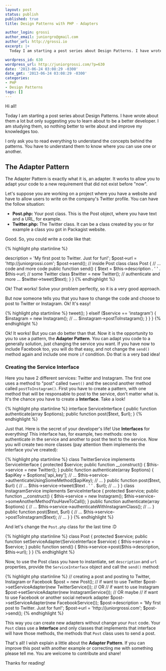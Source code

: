 ```yaml
---
layout: post
status: publish
published: true
title: Design Patterns with PHP - Adapters

author_login: grossi
author_email: juniorgro@gmail.com
author_url: http://grossi.io
excerpt: |+
  Today I am starting a post series about Design Patterns. I have wrote about them a lot but only suggesting you to learn about to be a better developer. I am studying them, so nothing better to write about and improve my knowledges too. I only ask you to read everything to understand the concepts behind the patterns. You have to understand them to know where you can use one or another.

wordpress_id: 630
wordpress_url: http://juniorgrossi.com/?p=630
date: '2013-06-24 03:08:29 -0300'
date_gmt: '2013-06-24 03:08:29 -0300'
categories:
- PHP
- Design Patterns
tags: []
---
```

<p>Hi all!</p>
<p>Today I am starting a post series about Design Patterns. I have wrote about them a lot but only suggesting you to learn about to be a better developer. I am studying them, so nothing better to write about and improve my knowledges too.</p>
<p>I only ask you to read everything to understand the concepts behind the patterns. You have to understand them to know where you can use one or another.</p>
<p><a id="more"></a><a id="more-630"></a></p>
<h2>The Adapter Pattern</h2>
<p>The Adapter Pattern is exactly what it is, an adapter. It works to allow you to adapt your code to a new requirement that did not exist before "now".</p>
<p>Let's suppose you are working on a project where you have a website and have to allow users to write on the company's Twitter profile. You can have the follow situation:</p>
<ul>
<li><strong>Post.php:</strong> Your post class. This is the Post object, where you have text and a URL, for example.</li>
<li><strong>Twitter.php:</strong> The Twitter class. It can be a class created by you or for example a class you got in Packagist website.</li>
</ul>
<p>Good. So, you could write a code like that:</p>

{% highlight php startinline %}
<?php 

// creating a post and posting to Twitter
$post = new Post();
$post->description = 'My first post to Twitter. Just for fun!';
$post->url = 'http://juniorgrossi.com';
$post->send();

// inside Post class
class Post
{
    // ... code and more code

    public function send()
    {
        $text = $this->description . ' ' . $this->url;
        // some Twitter class
        $twitter = new Twitter();
        // authenticate and more ...
        $twitter->tweet($text);
    }
}
{% endhighlight %}

<p>Ok! That works! Solve your problem perfectly, so it is a very good approach.</p>
<p>But now someone tells you that you have to change the code and choose to post to Twitter or Instagram. Ok! It's easy!</p>

{% highlight php startinline %}
<?php 

// changing the Post class
class Post
{
    public function send($service = 'twitter')
    {
        if ($service == 'twitter') {
            $twitter = new Twitter();
            // ...
            $twitter->tweet();
        } elseif ($service == 'instagram') {
            $instagram = new Instagram();
            // ...
            $instagram->postToInstagram();
        }
    }
}
{% endhighlight %}

<p>Ok! It works! But you can do better than that. Now it is the opportunity to you to use a pattern, the <strong>Adapter Pattern</strong>. You can adapt you code to a generally solution, just changing the service you want. If you have now to include Facebook too, you will do that easy, and not change the <code>send()</code> method again and include one more <code>if</code> condition. Do that is a very bad idea!</p>
<h3>Creating the Service Interface</h3>
<p>Here you have 2 different services: Twitter and Instagram. The first one uses a method to "post" called <code>tweet()</code> and the second another method called <code>postToInstagram()</code>. First you have to create a pattern, with one method that will be responsable to post to the service, don't matter what is. It's the chance you have to create a <strong>Interface</strong>. Take a look!</p>

{% highlight php startinline %}
interface ServiceInterface
{
    public function authenticate(array $options);

    public function post($text, $url);
}
{% endhighlight %}

<p>Just that. Here is the secret of your developer's life! Use <strong>Interfaces</strong> for everything! This interface has, for example, two methods: one to authenticate in the service and another to post the text to the service. Now you will create two more classes (pay attention them implements the interface you've created):</p>

{% highlight php startinline %}
class TwitterService implements ServiceInterface
{
    protected $service;

    public function __construct()
    {
        $this->service = new Twitter();
    }

    public function authenticate(array $options)
    {
        $apiKey = $options['api_key'];
        // ...
        $this->service->authenticateUsingSomeMethod($apiKey);
        // ...
    }

    public function post($text, $url)
    {
        // ...
        $this->service->tweet($text . ' ' . $url);
        // ...
    }
}

class InstagramService implements ServiceInterface
{
    protected $service;

    public function __construct()
    {
        $this->service = new Instagram();
        $this->service->someAnotherMethodYouHaveToCall();
    }

    public function authenticate(array $options)
    {
        // ...
        $this->service->authenticateWithInstagramClass();
        // ...
    }

    public function post($text, $url)
    {
        // ... 
        $this->service->postToInstagram($text);
        // ...
    }
}
{% endhighlight %}

<p>And let's change the <code>Post.php</code> class for the last time :D</p>

{% highlight php startinline %}
class Post
{
    protected $service;

    public function setServiceAdapter(ServiceInterface $service)
    {
        $this->service = $service;
    }

    public function send()
    {
        $this->service->post($this->description, $this->url);
    }
}
{% endhighlight %}

<p>Now, to use the Post class you have to instantiate, set <code>description</code> and <code>url</code> properties, provide the <code>ServiceInterface</code> object and call the <code>send()</code> method:</p>

{% highlight php startinline %}
// creating a post and posting to Twitter, Instagram or Facebook
$post = new Post();

// if want to use Twitter
$post->setServiceAdapter(new TwitterService()); // OR

// if want to use Instagram
$post->setServiceAdapter(new InstagramService()); // OR maybe

// if want to use Facebook or another social network adapter
$post->setServiceAdapter(new FacebookService());

$post->description = 'My first post to Twitter. Just for fun!';
$post->url = 'http://juniorgrossi.com';
$post->send();
{% endhighlight %}

<p>This way you can create new adapters without change your <code>Post</code> code. Your <code>Post</code> class use a <strong>Interface</strong> and only classes that implements that interface will have those methods, the methods that <code>Post</code> class uses to send a post.</p>
<p>That's all! I wish explain a little about the <strong>Adapter Pattern</strong>. If you can improve this post with another example or correcting me with something please tell me. You are welcome to contribute and share!</p>
<p>Thanks for reading!</p>
